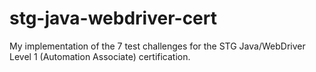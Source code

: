 # stg-java-webdriver-cert

My implementation of the 7 test challenges for the STG Java/WebDriver Level 1 (Automation Associate) certification.